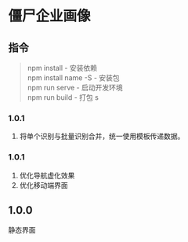 # 僵尸企业画像

## 指令
 
> npm install - 安装依赖  
> npm install name -S   - 安装包  
> npm run serve - 启动开发环境  
> npm run build - 打包  s

### 1.0.1
1. 将单个识别与批量识别合并，统一使用模板传递数据。

### 1.0.1
1. 优化导航虚化效果
2. 优化移动端界面

## 1.0.0
静态界面